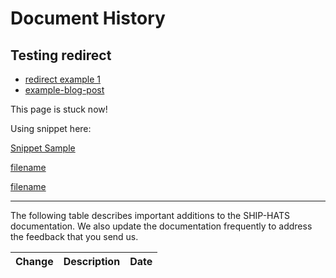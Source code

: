 # Document History
## Testing redirect

  - [redirect example 1](test-example)
  - [example-blog-post](https://docs.developer.tech.gov.sg/docs/ship-hats-getting-started/#/test-example)

  This page is stuck now!

Using snippet here:

[Snippet Sample](snippets/snippet-sample.md ':include')

[filename](snippets/_snippet-sample.md ':include :type=code')

[filename](snippets/example.mp4 ':include :type=video controls width=100%')


---
The following table describes important additions to the SHIP-HATS documentation. We also update the documentation frequently to address the feedback that you send us.

| Change | Description | Date |
| --- | --- | --- | 
 